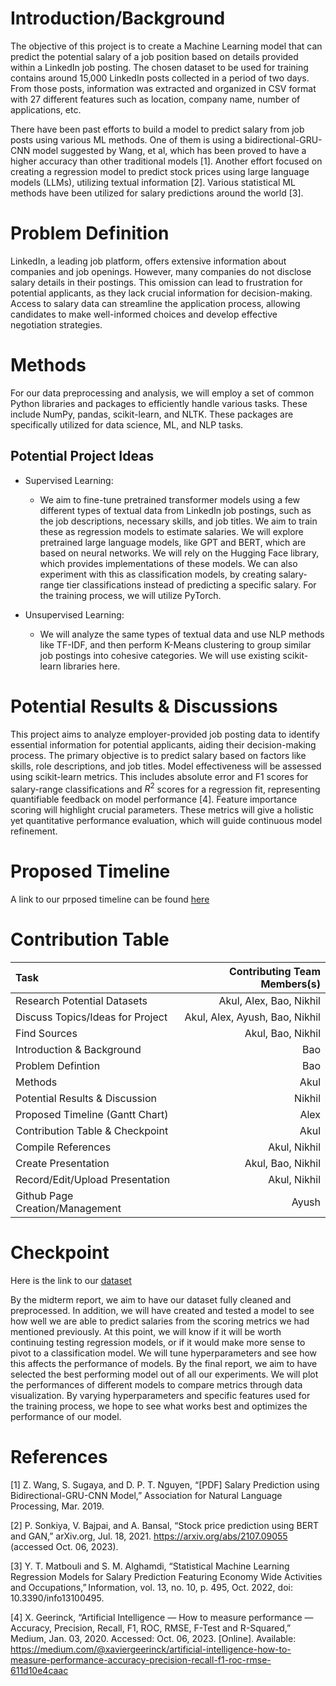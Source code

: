 # Introduction/Background

The objective of this project is to create a Machine Learning model that can predict the potential salary of a job position based on details provided within a LinkedIn job posting. The chosen dataset to be used for training contains around 15,000 LinkedIn posts collected in a period of two days. From those posts, information was extracted and organized in CSV format with 27 different features such as location, company name, number of applications, etc.  

There have been past efforts to build a model to predict salary from job posts using various ML methods. One of them is using a bidirectional-GRU-CNN model suggested by Wang, et al, which has been proved to have a higher accuracy than other traditional models [1]. Another effort focused on creating a regression model to predict stock prices using large language models (LLMs), utilizing textual information [2]. Various statistical ML methods have been utilized for salary predictions around the world [3]. 
# Problem Definition

LinkedIn, a leading job platform, offers extensive information about companies and job openings. However, many companies do not disclose salary details in their postings. This omission can lead to frustration for potential applicants, as they lack crucial information for decision-making. Access to salary data can streamline the application process, allowing candidates to make well-informed choices and develop effective negotiation strategies. 
# Methods
For our data preprocessing and analysis, we will employ a set of common Python libraries and packages to efficiently handle various tasks. These include NumPy, pandas, scikit-learn, and NLTK. These packages are specifically utilized for data science, ML, and NLP tasks. 
## Potential Project Ideas

- Supervised Learning: 
    - We aim to fine-tune pretrained transformer models using a few different types of textual data from LinkedIn job postings, such as the job descriptions, necessary skills, and job titles. We aim to train these as regression models to estimate salaries. We will explore pretrained large language models, like GPT and BERT, which are based on neural networks. We will rely on the Hugging Face library, which provides implementations of these models. We can also experiment with this as classification models, by creating salary-range tier classifications instead of predicting a specific salary. For the training process, we will utilize PyTorch.

- Unsupervised Learning: 
    - We will analyze the same types of textual data and use NLP methods like TF-IDF, and then perform K-Means clustering to group similar job postings into cohesive categories. We will use existing scikit-learn libraries here.

# Potential Results & Discussions

This project aims to analyze employer-provided job posting data to identify essential information for potential applicants, aiding their decision-making process. The primary objective is to predict salary based on factors like skills, role descriptions, and job titles. Model effectiveness will be assessed using scikit-learn metrics. This includes absolute error and F1 scores for salary-range classifications and $R^2$ scores for a regression fit, representing quantifiable feedback on model performance [4]. Feature importance scoring will highlight crucial parameters. These metrics will give a holistic yet quantitative performance evaluation, which will guide continuous model refinement. 
# Proposed Timeline
A link to our prposed timeline can be found [here](https://gtvault-my.sharepoint.com/:x:/g/personal/achennak3_gatech_edu/EQ1QSjaV_FNAkyNbvHxFvkIBXh1E5bZUPvVsOEeYK_luOQ?e=4OJZDS)
# Contribution Table

| Task                             | Contributing Team Members(s)    |
|:---------------------------------|--------------------------------:|
| Research Potential Datasets      | Akul, Alex, Bao, Nikhil         |
| Discuss Topics/Ideas for Project | Akul, Alex, Ayush, Bao, Nikhil  |
| Find Sources                     | Akul, Bao, Nikhil               |
| Introduction & Background        | Bao                             |
| Problem Defintion                | Bao                             |
| Methods                          | Akul                            |
| Potential Results & Discussion   | Nikhil                          |
| Proposed Timeline (Gantt Chart)  | Alex                            |
| Contribution Table & Checkpoint  | Akul                            |
| Compile References               | Akul, Nikhil                    |
| Create Presentation              | Akul, Bao, Nikhil               |
| Record/Edit/Upload Presentation  | Akul, Nikhil                    |
| Github Page Creation/Management  | Ayush                           |

# Checkpoint
Here is the link to our [dataset](https://www.kaggle.com/datasets/arshkon/linkedin-job-postings)

By the midterm report, we aim to have our dataset fully cleaned and preprocessed. In addition, we will have created and tested a model to see how well we are able to predict salaries from the scoring metrics we had mentioned previously. At this point, we will know if it will be worth continuing testing regression models, or if it would make more sense to pivot to a classification model. We will tune hyperparameters and see how this affects the performance of models. By the final report, we aim to have selected the best performing model out of all our experiments. We will plot the performances of different models to compare metrics through data visualization. By varying hyperparameters and specific features used for the training process, we hope to see what works best and optimizes the performance of our model. 
# References
[1] Z. Wang, S. Sugaya, and D. P. T. Nguyen, “[PDF] Salary Prediction using Bidirectional-GRU-CNN Model,” Association for Natural Language Processing, Mar. 2019. 

[2] P. Sonkiya, V. Bajpai, and A. Bansal, “Stock price prediction using BERT and GAN,” arXiv.org, Jul. 18, 2021. https://arxiv.org/abs/2107.09055 (accessed Oct. 06, 2023). 

[3] Y. T. Matbouli and S. M. Alghamdi, “Statistical Machine Learning Regression Models for Salary Prediction Featuring Economy Wide Activities and Occupations,” Information, vol. 13, no. 10, p. 495, Oct. 2022, doi: 10.3390/info13100495. 

[4] X. Geerinck, “Artificial Intelligence — How to measure performance — Accuracy, Precision, Recall, F1, ROC, RMSE, F-Test and R-Squared,” Medium, Jan. 03, 2020. Accessed: Oct. 06, 2023. [Online]. Available: https://medium.com/@xaviergeerinck/artificial-intelligence-how-to-measure-performance-accuracy-precision-recall-f1-roc-rmse-611d10e4caac 
